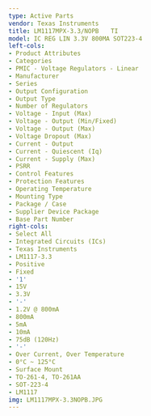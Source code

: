 ```yaml
---
type: Active Parts
vendor: Texas Instruments
title: LM1117MPX-3.3/NOPB　　TI
model: IC REG LIN 3.3V 800MA SOT223-4
left-cols:
- Product Attributes
- Categories
- PMIC - Voltage Regulators - Linear
- Manufacturer
- Series
- Output Configuration
- Output Type
- Number of Regulators
- Voltage - Input (Max)
- Voltage - Output (Min/Fixed)
- Voltage - Output (Max)
- Voltage Dropout (Max)
- Current - Output
- Current - Quiescent (Iq)
- Current - Supply (Max)
- PSRR
- Control Features
- Protection Features
- Operating Temperature
- Mounting Type
- Package / Case
- Supplier Device Package
- Base Part Number
right-cols:
- Select All
- Integrated Circuits (ICs)
- Texas Instruments
- LM1117-3.3
- Positive
- Fixed
- '1'
- 15V
- 3.3V
- '-'
- 1.2V @ 800mA
- 800mA
- 5mA
- 10mA
- 75dB (120Hz)
- '-'
- Over Current, Over Temperature
- 0°C ~ 125°C
- Surface Mount
- TO-261-4, TO-261AA
- SOT-223-4
- LM1117
img: LM1117MPX-3.3NOPB.JPG
---
```

